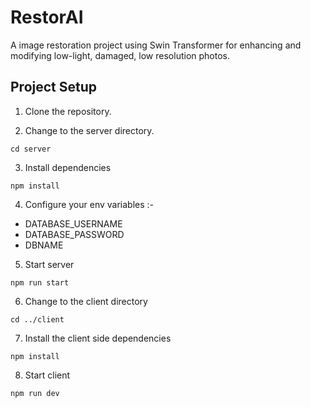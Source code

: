 # RestorAI

A image restoration project using Swin Transformer for enhancing and modifying low-light, damaged, low resolution photos.

## Project Setup

1. Clone the repository.

2. Change to the server directory.
```
cd server
```

3. Install dependencies
```
npm install
```

4. Configure your env variables :- 
 - DATABASE_USERNAME
 - DATABASE_PASSWORD
 - DBNAME


5. Start server
```
npm run start
```

6. Change to the client directory
```
cd ../client
```

7. Install the client side dependencies
```
npm install
```

8. Start client
```
npm run dev
```
